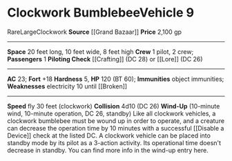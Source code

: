﻿---
ac: '23'
burrow_speed: null
climb_speed: null
fly_speed: '30'
fortitude: '+18'
hardness: '5'
hp: '120'
id: '40'
item_category: Vehicles
land_speed: null
level: '9'
max_speed: '30'
name: Clockwork Bumblebee
price: 2,100 gp
rarity: Rare
reflex: null
resistance: null
school: null
size: Large
source: '[[DATABASE/source/Grand Bazaar|Grand Bazaar]]'
swim_speed: null
trait:
- '[[DATABASE/trait/Clockwork|Clockwork]]'
- '[[DATABASE/trait/Rare|Rare]]'
type: Vehicle

---
# Clockwork Bumblebee<span class="item-type">Vehicle 9</span>

<span class="trait-rare item-trait">Rare</span><span class="trait-size item-trait">Large</span><span class="item-trait">Clockwork</span>
**Source** [[Grand Bazaar]]
**Price** 2,100 gp

---
**Space** 20 feet long, 10 feet wide, 8 feet high
**Crew** 1 pilot, 2 crew; **Passengers** 1
**Piloting Check** [[Crafting]] (DC 28) or [[Lore]] (DC 26)

---
**AC** 23; **Fort** +18
**Hardness** 5, **HP** 120 (BT 60); **Immunities** object immunities; **Weaknesses** electricity 10 until [[Broken]]

---
**Speed** fly 30 feet (clockwork)
**Collision** 4d10 (DC 26)
**Wind-Up** (10-minute wind, 10-minute operation, DC 26, standby) Like all clockwork vehicles, a clockwork bumblebee must be wound up in order to operate, and a creature can decrease the operation time by 10 minutes with a successful [[Disable a Device]] check at the listed DC. A clockwork vehicle can be placed into standby mode by its pilot as a 3-action activity. Its operational time doesn't decrease in standby. You can find more info in the wind-up entry here.